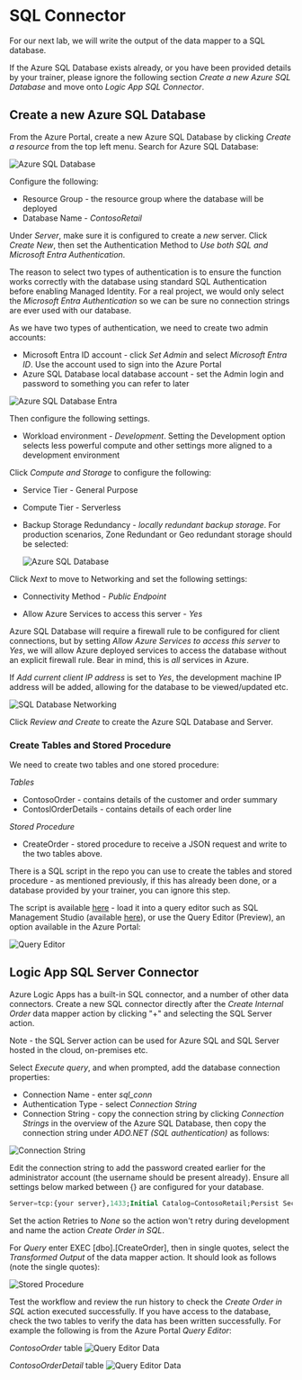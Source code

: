 # SQL Connector

For our next lab, we will write the output of the data mapper to a SQL database.

If the Azure SQL Database exists already, or you have been provided details by your trainer, please ignore the following section *Create a new Azure SQL Database* and move onto *Logic App SQL Connector*.

## Create a new Azure SQL Database
From the Azure Portal, create a new Azure SQL Database by clicking *Create a resource* from the top left menu. Search for Azure SQL Database:

![Azure SQL Database](<./images/Marketplace - SQL.png>)

Configure the following:

- Resource Group - the resource group where the database will be deployed
- Database Name - *ContosoRetail*


Under *Server*, make sure it is configured to create a *new* server. Click *Create New*, then set the Authentication Method to *Use both SQL and Microsoft Entra Authentication*. 

The reason to select two types of authentication is to ensure the function works correctly with the database using standard SQL Authentication before enabling Managed Identity. For a real project, we would only select the *Microsoft Entra Authentication* so we can be sure no connection strings are ever used with our database.

As we have two types of authentication, we need to create two admin accounts:

- Microsoft Entra ID account - click *Set Admin* and select *Microsoft Entra ID*. Use the account used to sign into the Azure Portal
- Azure SQL Database local database account - set the Admin login and password to something you can refer to later

![Azure SQL Database Entra](<./images/SQL Database Server Setup (Entra).png>)

Then configure the following settings.
- Workload environment - *Development*. Setting the Development option selects less powerful compute and other settings more aligned to a development environment

Click *Compute and Storage* to configure the following:
- Service Tier - General Purpose
- Compute Tier - Serverless
- Backup Storage Redundancy - *locally redundant backup storage*. For production scenarios, Zone Redundant or Geo redundant storage should be selected:


    ![Azure SQL Database](<./images/SQL Database General Setup.png>)

Click *Next* to move to Networking and set the following settings:
- Connectivity Method - *Public Endpoint*

- Allow Azure Services to access this server - *Yes* 

Azure SQL Database will require a firewall rule to be configured for client connections, but by setting *Allow Azure Services to access this server* to *Yes*, we will allow Azure deployed services to access the database without an explicit firewall rule. Bear in mind, this is *all* services in Azure. 

If *Add current client IP address* is set to *Yes*, the development machine IP address will be added, allowing for the database to be viewed/updated etc.

![SQL Database Networking](<./images/SQL Database General Networking.png>)

Click *Review and Create* to create the Azure SQL Database and Server.

### Create Tables and Stored Procedure

We need to create two tables and one stored procedure:

*Tables*
- ContosoOrder - contains details of the customer and order summary
- ContoslOrderDetails - contains details of each order line

*Stored Procedure*
- CreateOrder - stored procedure to receive a JSON request and write to the two tables above.

There is a SQL script in the repo you can use to create the tables and stored procedure - as mentioned previously, if this has already been done, or a database provided by your trainer, you can ignore this step.

The script is available [here](scripts/sql_objects.sql) - load it into a query editor such as SQL Management Studio (available [here](https://learn.microsoft.com/en-us/ssms/download-sql-server-management-studio-ssms)), or use the Query Editor (Preview), an option available in the Azure Portal:

![Query Editor](<images/SQL Database Query Editor.png>)

## Logic App SQL Server Connector

Azure Logic Apps has a built-in SQL connector, and a number of other data connectors. Create a new SQL connector directly after the *Create Internal Order* data mapper action by clicking "+" and selecting the SQL Server action.

Note - the SQL Server action can be used for Azure SQL and SQL Server hosted in the cloud, on-premises etc.

Select *Execute query*, and when prompted, add the database connection properties:

- Connection Name - enter *sql_conn*
- Authentication Type - select *Connection String*
- Connection String - copy the connection string by clicking *Connection Strings* in the overview of the Azure SQL Database, then copy the connection string under *ADO.NET (SQL authentication)* as follows:

![Connection String](<images/Azure SQL Database Connection String.png>)

Edit the connection string to add the password created earlier for the administrator account (the username should be present already). Ensure all settings below marked between {} are configured for your database.

``` SQL
Server=tcp:{your server},1433;Initial Catalog=ContosoRetail;Persist Security Info=False;User ID={your username};Password={your_password};MultipleActiveResultSets=False;Encrypt=True;TrustServerCertificate=False;Connection Timeout=30;
```

Set the action Retries to *None* so the action won't retry during development and name the action *Create Order in SQL*.

For *Query* enter EXEC [dbo].[CreateOrder], then in single quotes, select the *Transformed Output* of the data mapper action. It should look as follows (note the single quotes):

![Stored Procedure](<images/SQL Action - Call Stored Procedure.png>)

Test the workflow and review the run history to check the *Create Order in SQL* action executed successfully. If you have access to the database, check the two tables to verify the data has been written successfully. For example the following is from the Azure Portal *Query Editor*:


*ContosoOrder* table
![Query Editor Data](<images/SQL Database Query Editor (data 1).png>)

*ContosoOrderDetail* table
![Query Editor Data](<images/SQL Database Query Editor (data 2).png>)



